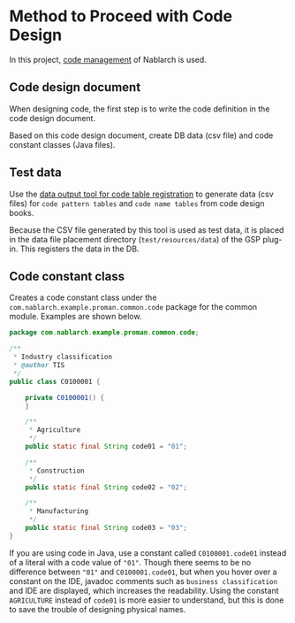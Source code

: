 # Method to Proceed with Code Design

In this project, [code management](https://nablarch.github.io/docs/LATEST/doc/application_framework/application_framework/libraries/code.html) of Nablarch is used.

## Code design document

When designing code, the first step is to write the code definition in the code design document.

Based on this code design document, create DB data (csv file) and code constant classes (Java files).

## Test data

Use the [data output tool for code table registration](https://github.com/nablarch-development-standards/nablarch-development-standards-tools#%E7%99%BB%E9%8C%B2%E7%94%A8%E3%83%87%E3%83%BC%E3%82%BF%E4%BD%9C%E6%88%90)
to generate data (csv files) for `code pattern tables` and `code name tables` from code design books.

Because the CSV file generated by this tool is used as test data, it is placed in the data file placement directory (`test/resources/data`) of the GSP plug-in. 
This registers the data in the DB.



## Code constant class

Creates a code constant class under the `com.nablarch.example.proman.common.code` package for the common module.
Examples are shown below.

``` java
package com.nablarch.example.proman.common.code;

/**
 * Industry classification
 * @author TIS
 */
public class C0100001 {

    private C0100001() {
    }

    /**
     * Agriculture
     */
    public static final String code01 = "01";

    /**
     * Construction
     */
    public static final String code02 = "02";

    /**
     * Manufacturing
     */
    public static final String code03 = "03";
}
```

If you are using code in Java, use a constant called `C0100001.code01` instead of a literal with a code value of `"01"`.
Though there seems to be no difference between `"01"` and `C0100001.code01`, but when you hover over a constant on the IDE, javadoc comments such as `business classification` and IDE are displayed, which increases the readability.
Using the constant `AGRICULTURE` instead of `code01` is more easier to understand, but this is done to save the trouble of designing physical names.
